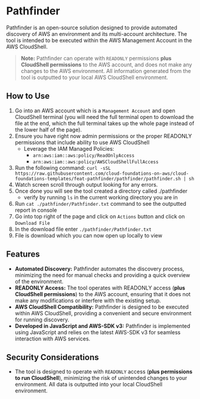 # Pathfinder

Pathfinder is an open-source solution designed to provide automated discovery of AWS an environment and its multi-account architecture. The tool is intended to be executed within the AWS Management Account in the AWS CloudShell.

>**Note:** Pathfinder can operate with `READONLY` permissions **plus CloudShell permissions** to the AWS account, and does not make any changes to the AWS environment. All information generated from the tool is outputted to your local AWS CloudShell environment.

## How to Use

1. Go into an AWS account which is a `Management Account` and open CloudShell terminal (you will need the full terminal open to download the file at the end, which the full terminal takes up the whole page instead of the lower half of the page).
2. Ensure you have right now admin permissions or the proper READONLY permissions that include ability to use AWS CloudShell
    * Leverage the IAM Managed Policies:
        - `arn:aws:iam::aws:policy/ReadOnlyAccess`
        - `arn:aws:iam::aws:policy/AWSCloudShellFullAccess`
3. Run the following command: `curl -sSL https://raw.githubusercontent.com/cloud-foundations-on-aws/cloud-foundations-templates/feat-pathfinder/pathfinder/pathfinder.sh | sh`
4. Watch screen scroll through output looking for any errors.
5. Once done you will see the tool created a directory called ./pathfinder
    * verify by running `ls` in the current working directory you are in
6. Run `cat ./pathfinder/Pathfinder.txt` command to see the outputted report in console
7. Go into top right of the page and click on `Actions` button and click on `Download File`
8. In the download file enter `./pathfinder/Pathfinder.txt`
9. File is download which you can now open up locally to view

## Features

* **Automated Discovery:** Pathfinder automates the discovery process, minimizing the need for manual checks and providing a quick overview of the environment.
* **READONLY Access:** The tool operates with READONLY access (**plus CloudShell permissions**) to the AWS account, ensuring that it does not make any modifications or interfere with the existing setup.
* **AWS CloudShell Compatibility:** Pathfinder is designed to be executed within AWS CloudShell, providing a convenient and secure environment for running discovery.
* **Developed in JavaScript and AWS-SDK v3:** Pathfinder is implemented using JavaScript and relies on the latest AWS-SDK v3 for seamless interaction with AWS services.

## Security Considerations

* The tool is designed to operate with `READONLY` access (**plus permissions to run CloudShell**), minimizing the risk of unintended changes to your environment. All data is outputted into your local CloudShell environment.
